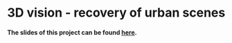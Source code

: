 # 3D vision - recovery of urban scenes
#### The slides of this project can be found [here](https://docs.google.com/presentation/d/1L63wDRu4YXS97omx-UOcvW53HEWkAghKDAIwldf3fAQ/edit?usp=sharing).
